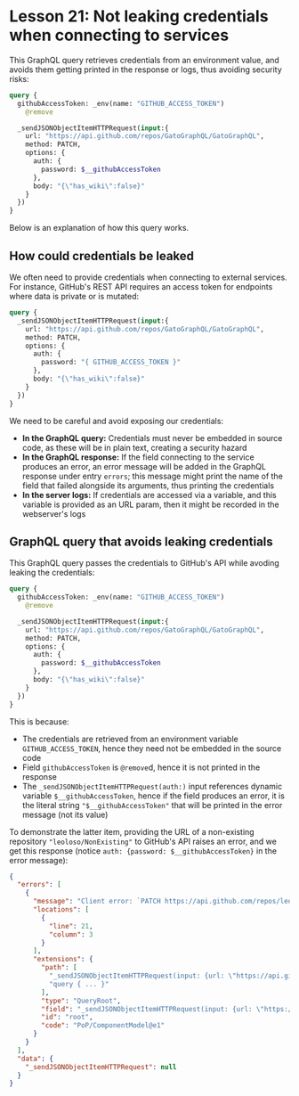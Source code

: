 # Lesson 21: Not leaking credentials when connecting to services

This GraphQL query retrieves credentials from an environment value, and avoids them getting printed in the response or logs, thus avoiding security risks:

```graphql
query {
  githubAccessToken: _env(name: "GITHUB_ACCESS_TOKEN")
    @remove

  _sendJSONObjectItemHTTPRequest(input:{
    url: "https://api.github.com/repos/GatoGraphQL/GatoGraphQL",
    method: PATCH,
    options: {
      auth: {
        password: $__githubAccessToken
      },
      body: "{\"has_wiki\":false}"
    }
  })
}
```

Below is an explanation of how this query works.

## How could credentials be leaked

We often need to provide credentials when connecting to external services. For instance, GitHub's REST API requires an access token for endpoints where data is private or is mutated:

```graphql
query {
  _sendJSONObjectItemHTTPRequest(input:{
    url: "https://api.github.com/repos/GatoGraphQL/GatoGraphQL",
    method: PATCH,
    options: {
      auth: {
        password: "{ GITHUB_ACCESS_TOKEN }"
      },
      body: "{\"has_wiki\":false}"
    }
  })
}
```

We need to be careful and avoid exposing our credentials:

- **In the GraphQL query:** Credentials must never be embedded in source code, as these will be in plain text, creating a security hazard
- **In the GraphQL response:** If the field connecting to the service produces an error, an error message will be added in the GraphQL response under entry `errors`; this message might print the name of the field that failed alongside its arguments, thus printing the credentials
- **In the server logs:** If credentials are accessed via a variable, and this variable is provided as an URL param, then it might be recorded in the webserver's logs

## GraphQL query that avoids leaking credentials

This GraphQL query passes the credentials to GitHub's API while avoding leaking the credentials:

```graphql
query {
  githubAccessToken: _env(name: "GITHUB_ACCESS_TOKEN")
    @remove

  _sendJSONObjectItemHTTPRequest(input:{
    url: "https://api.github.com/repos/GatoGraphQL/GatoGraphQL",
    method: PATCH,
    options: {
      auth: {
        password: $__githubAccessToken
      },
      body: "{\"has_wiki\":false}"
    }
  })
}
```

This is because:

- The credentials are retrieved from an environment variable `GITHUB_ACCESS_TOKEN`, hence they need not be embedded in the source code
- Field `githubAccessToken` is `@remove`d, hence it is not printed in the response
- The `_sendJSONObjectItemHTTPRequest(auth:)` input references dynamic variable `$__githubAccessToken`, hence if the field produces an error, it is the literal string `"$__githubAccessToken"` that will be printed in the error message (not its value)

To demonstrate the latter item, providing the URL of a non-existing repository `"leoloso/NonExisting"` to GitHub's API raises an error, and we get this response (notice `auth: {password: $__githubAccessToken}` in the error message):

```json
{
  "errors": [
    {
      "message": "Client error: `PATCH https://api.github.com/repos/leoloso/NonExisting` resulted in a `404 Not Found` response:\n{\"message\":\"Not Found\",\"documentation_url\":\"https://docs.github.com/rest/repos/repos#update-a-repository\"}\n",
      "locations": [
        {
          "line": 21,
          "column": 3
        }
      ],
      "extensions": {
        "path": [
          "_sendJSONObjectItemHTTPRequest(input: {url: \"https://api.github.com/repos/leoloso/NonExisting\", method: PATCH, options: {auth: {password: $__githubAccessToken}, body: \"{\"has_wiki\":false}\"}})",
          "query { ... }"
        ],
        "type": "QueryRoot",
        "field": "_sendJSONObjectItemHTTPRequest(input: {url: \"https://api.github.com/repos/leoloso/NonExisting\", method: PATCH, options: {auth: {password: $__githubAccessToken}, body: \"{\"has_wiki\":false}\"}})",
        "id": "root",
        "code": "PoP/ComponentModel@e1"
      }
    }
  ],
  "data": {
    "_sendJSONObjectItemHTTPRequest": null
  }
}
```
